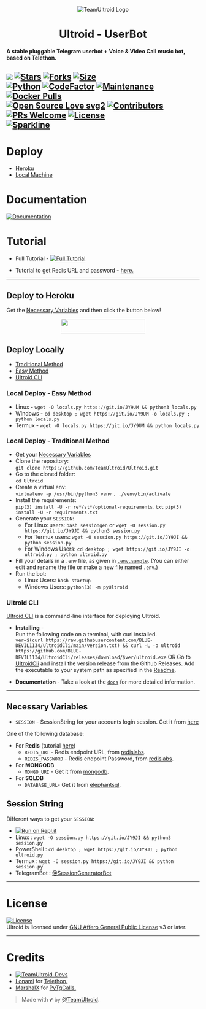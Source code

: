 <p align="center">
  <img src="./resources/extras/logo_readme.jpg" alt="TeamUltroid Logo">
</p>
<h1 align="center">
  <b>Ultroid - UserBot</b>
</h1>

<b>A stable pluggable Telegram userbot + Voice & Video Call music bot, based on Telethon.</b>

[![](https://img.shields.io/badge/Ultroid-v0.3-blue)](#)
[![Stars](https://img.shields.io/github/stars/TeamUltroid/Ultroid?style=flat-square&color=yellow)](https://github.com/TeamUltroid/Ultroid/stargazers)
[![Forks](https://img.shields.io/github/forks/TeamUltroid/Ultroid?style=flat-square&color=orange)](https://github.com/TeamUltroid/Ultroid/fork)
[![Size](https://img.shields.io/github/repo-size/TeamUltroid/Ultroid?style=flat-square&color=green)](https://github.com/TeamUltroid/Ultroid/)   
[![Python](https://img.shields.io/badge/Python-v3.10.2-blue)](https://www.python.org/)
[![CodeFactor](https://www.codefactor.io/repository/github/teamultroid/ultroid/badge/main)](https://www.codefactor.io/repository/github/teamultroid/ultroid/overview/main)
[![Maintenance](https://img.shields.io/badge/Maintained%3F-yes-green.svg)](https://github.com/TeamUltroid/Ultroid/graphs/commit-activity)
[![Docker Pulls](https://img.shields.io/docker/pulls/theteamultroid/ultroid?style=flat-square)](https://img.shields.io/docker/pulls/theteamultroid/ultroid?style=flat-square)   
[![Open Source Love svg2](https://badges.frapsoft.com/os/v2/open-source.svg?v=103)](https://github.com/TeamUltroid/Ultroid)
[![Contributors](https://img.shields.io/github/contributors/TeamUltroid/Ultroid?style=flat-square&color=green)](https://github.com/TeamUltroid/Ultroid/graphs/contributors)
[![PRs Welcome](https://img.shields.io/badge/PRs-welcome-brightgreen.svg?style=flat-square)](https://makeapullrequest.com)
[![License](https://img.shields.io/badge/License-AGPL-blue)](https://github.com/TeamUltroid/Ultroid/blob/main/LICENSE)   
[![Sparkline](https://stars.medv.io/Teamultroid/Ultroid.svg)](https://stars.medv.io/TeamUltroid/Ultroid)
----

# Deploy
- [Heroku](#Deploy-to-Heroku)
- [Local Machine](#Deploy-Locally)

# Documentation 
[![Documentation](https://img.shields.io/badge/Documentation-Ultroid-blue)](http://ultroid.tech/)

# Tutorial 
- Full Tutorial - [![Full Tutorial](https://img.shields.io/badge/Watch%20Now-blue)](https://www.youtube.com/watch?v=0wAV7pUzhDQ)

- Tutorial to get Redis URL and password - [here.](./resources/extras/redistut.md)
---

## Deploy to Heroku
Get the [Necessary Variables](#Necessary-Variables) and then click the button below!  

<p align="center"><a href="https://heroku.com/deploy?template=https://github.com/rommelnita/tempatjualan"> <img src="https://img.shields.io/badge/Deploy%20To%20Heroku-purple?style=for-the-badge&logo=heroku" width="220" height="38.45"/></a></p>


## Deploy Locally
- [Traditional Method](#local-deploy---traditional-method)
- [Easy Method](#local-deploy---easy-method)
- [Ultroid CLI](#Ultroid-CLI)

### Local Deploy - Easy Method
- Linux - `wget -O locals.py https://git.io/JY9UM && python3 locals.py`
- Windows - `cd desktop ; wget https://git.io/JY9UM -o locals.py ; python locals.py`
- Termux - `wget -O locals.py https://git.io/JY9UM && python locals.py`

### Local Deploy - Traditional Method
- Get your [Necessary Variables](#Necessary-Variables)
- Clone the repository:    
`git clone https://github.com/TeamUltroid/Ultroid.git`
- Go to the cloned folder:    
`cd Ultroid`
- Create a virtual env:      
`virtualenv -p /usr/bin/python3 venv`
`. ./venv/bin/activate`
- Install the requirements:      
`pip(3) install -U -r re*/st*/optional-requirements.txt`
`pip(3) install -U -r requirements.txt`
- Generate your `SESSION`:
  - For Linux users:
    `bash sessiongen`
     or
    `wget -O session.py https://git.io/JY9JI && python3 session.py`
  - For Termux users:
    `wget -O session.py https://git.io/JY9JI && python session.py`
  - For Windows Users:
    `cd desktop ; wget https://git.io/JY9JI -o ultroid.py ; python ultroid.py`
- Fill your details in a `.env` file, as given in [`.env.sample`](https://github.com/TeamUltroid/Ultroid/blob/main/.env.sample).
(You can either edit and rename the file or make a new file named `.env`.)
- Run the bot:
  - Linux Users:
   `bash startup`
  - Windows Users:
    `python(3) -m pyUltroid`

### Ultroid CLI
[Ultroid CLI](https://github.com/BLUE-DEVIL1134/UltroidCli) is a command-line interface for deploying Ultroid.   

- **Installing** -    
Run the following code on a terminal, with curl installed.   
`ver=$(curl https://raw.githubusercontent.com/BLUE-DEVIL1134/UltroidCli/main/version.txt) && curl -L -o ultroid https://github.com/BLUE-DEVIL1134/UltroidCli/releases/download/$ver/ultroid.exe`
OR
Go to [UltroidCli](https://github.com/BLUE-DEVIL1134/UltroidCli) and install the version release from the Github Releases. Add the executable to your system path as specified in the [Readme](https://github.com/BLUE-DEVIL1134/UltroidCli#how-to-use-ultroidcli-).   

- **Documentation** -
Take a look at the [`docs`](https://blue-devil1134.github.io/UltroidCli/) for more detailed information.

---
## Necessary Variables
- `SESSION` - SessionString for your accounts login session. Get it from [here](#Session-String)

One of the following database:
- For **Redis** (tutorial [here](./resources/extras/redistut.md))
  - `REDIS_URI` - Redis endpoint URL, from [redislabs](http://redislabs.com/).
  - `REDIS_PASSWORD` - Redis endpoint Password, from [redislabs](http://redislabs.com/).
- For **MONGODB**
  - `MONGO_URI` - Get it from [mongodb](https://mongodb.com/atlas).
- For **SQLDB**
  - `DATABASE_URL`- Get it from [elephantsql](https://elephantsql.com).

## Session String
Different ways to get your `SESSION`:
* [![Run on Repl.it](https://replit.com/badge/github/TeamUltroid/Ultroid)](https://replit.com/@TeamUltroid/UltroidStringSession)
* Linux : `wget -O session.py https://git.io/JY9JI && python3 session.py`
* PowerShell : `cd desktop ; wget https://git.io/JY9JI ; python ultroid.py`
* Termux : `wget -O session.py https://git.io/JY9JI && python session.py`
* TelegramBot : [@SessionGeneratorBot](https://t.me/SessionGeneratorBot)

---

# License
[![License](https://www.gnu.org/graphics/agplv3-155x51.png)](LICENSE)   
Ultroid is licensed under [GNU Affero General Public License](https://www.gnu.org/licenses/agpl-3.0.en.html) v3 or later.

---

# Credits
* [![TeamUltroid-Devs](https://img.shields.io/static/v1?label=Teamultroid&message=devs&color=critical)](https://t.me/UltroidDevs)
* [Lonami](https://github.com/LonamiWebs/) for [Telethon.](https://github.com/LonamiWebs/Telethon)
* [MarshalX](https://github.com/MarshalX) for [PyTgCalls.](https://github.com/MarshalX/tgcalls)

> Made with 💕 by [@TeamUltroid](https://t.me/TeamUltroid).    
